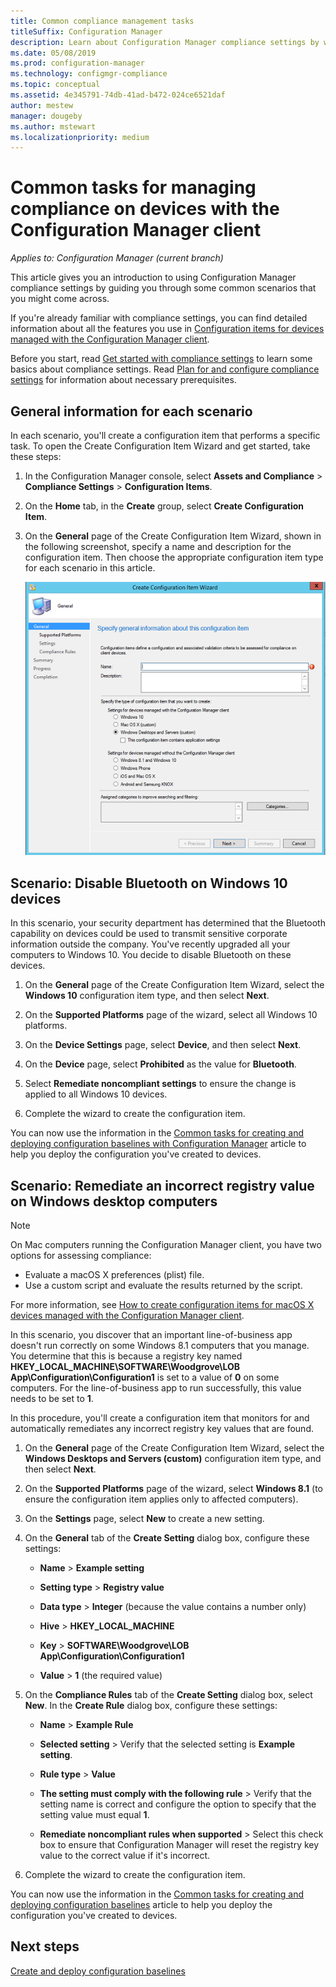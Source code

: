 ```yaml
---
title: Common compliance management tasks
titleSuffix: Configuration Manager
description: Learn about Configuration Manager compliance settings by working through some common scenarios.
ms.date: 05/08/2019
ms.prod: configuration-manager
ms.technology: configmgr-compliance
ms.topic: conceptual
ms.assetid: 4e345791-74db-41ad-b472-024ce6521daf
author: mestew
manager: dougeby
ms.author: mstewart
ms.localizationpriority: medium
---
```


# Common tasks for managing compliance on devices with the Configuration Manager client

*Applies to: Configuration Manager (current branch)*

This article gives you an introduction to using Configuration Manager compliance settings by guiding you through some common scenarios that you might come across.  

 If you're already familiar with compliance settings, you can find detailed information about all the features you use in [Configuration items for devices managed with the Configuration Manager client](../../compliance/deploy-use/create-configuration-items.md).  

 Before you start, read [Get started with compliance settings](../../compliance/get-started/get-started-with-compliance-settings.md) to learn some basics about compliance settings. Read [Plan for and configure compliance settings](../../compliance/plan-design/plan-for-and-configure-compliance-settings.md) for information about necessary prerequisites.  

## General information for each scenario  
 In each scenario, you'll create a configuration item that performs a specific task. To open the Create Configuration Item Wizard and get started, take these steps:  

1.  In the Configuration Manager console, select **Assets and Compliance** > **Compliance Settings** > **Configuration Items**.  

1.  On the **Home** tab, in the **Create** group, select **Create Configuration Item**.  

1.  On the **General** page of the Create Configuration Item Wizard, shown in the following screenshot, specify a name and description for the configuration item. Then choose the appropriate configuration item type for each scenario in this article.  

     ![General page of the Create Configuration Item Wizard](../../mdm/deploy-use/media/Compliance-Settings-Wizard---1.png)  

## Scenario: Disable Bluetooth on Windows 10 devices

 In this scenario, your security department has determined that the Bluetooth capability on devices could be used to transmit sensitive corporate information outside the company. You've recently upgraded all your computers to Windows 10. You decide to disable Bluetooth on these devices.  

1. On the **General** page of the Create Configuration Item Wizard, select the **Windows 10** configuration item type, and then select **Next**.  

2. On the **Supported Platforms** page of the wizard, select all Windows 10 platforms.  

3. On the **Device Settings** page, select **Device**, and then select **Next**.  

4. On the **Device** page, select **Prohibited** as the value for **Bluetooth**.  

5. Select **Remediate noncompliant settings** to ensure the change is applied to all Windows 10 devices.  

6. Complete the wizard to create the configuration item.  

 You can now use the information in the [Common tasks for creating and deploying configuration baselines with Configuration Manager](../../compliance/plan-design/common-tasks-for-creating-and-deploying-configuration-baselines.md) article to help you deploy the configuration you've created to devices.  

## Scenario: Remediate an incorrect registry value on Windows desktop computers

> [!NOTE] 
> On Mac computers running the Configuration Manager client, you have two options for assessing compliance:  
> - Evaluate a macOS X preferences (plist) file.
> - Use a custom script and evaluate the results returned by the script.  
>
>For more information, see [How to create configuration items for macOS X devices managed with the Configuration Manager client](../../compliance/deploy-use/create-configuration-items-for-mac-os-x-devices-managed-with-the-client.md).  

 In this scenario, you discover that an important line-of-business app doesn't run correctly on some Windows 8.1 computers that you manage. You determine that this is because a registry key named **HKEY_LOCAL_MACHINE\SOFTWARE\Woodgrove\LOB App\Configuration\Configuration1** is set to a value of **0** on some computers. For the line-of-business app to run successfully, this value needs to be set to **1**.  

 In this procedure, you'll create a configuration item that monitors for and automatically remediates any incorrect registry key values that are found.  

1. On the **General** page of the Create Configuration Item Wizard, select the **Windows Desktops and Servers (custom)** configuration item type, and then select **Next**.  

2. On the **Supported Platforms** page of the wizard, select **Windows 8.1** (to ensure the configuration item applies only to affected computers).  

3. On the **Settings** page, select **New** to create a new setting.  

4. On the **General** tab of the **Create Setting** dialog box, configure these settings:  

   -   **Name** > **Example setting**  

   -   **Setting type** > **Registry value**  

   -   **Data type** > **Integer** (because the value contains a number only)  

   -   **Hive** > **HKEY_LOCAL_MACHINE**  

   -   **Key** > **SOFTWARE\Woodgrove\LOB App\Configuration\Configuration1**  

   -   **Value** > **1** (the required value)  

5. On the **Compliance Rules** tab of the **Create Setting** dialog box, select **New**. In the **Create Rule** dialog box, configure these settings:  

   -   **Name** > **Example Rule**  

   -   **Selected setting** > Verify that the selected setting is **Example setting**.

   -   **Rule type** > **Value**  

   -   **The setting must comply with the following rule** > Verify that the setting name is correct and configure the option to specify that the setting value must equal **1**.  

   -   **Remediate noncompliant rules when supported** > Select this check box to ensure that Configuration Manager will reset the registry key value to the correct value if it's incorrect.  

6. Complete the wizard to create the configuration item.  

 You can now use the information in the [Common tasks for creating and deploying configuration baselines](../../compliance/plan-design/common-tasks-for-creating-and-deploying-configuration-baselines.md) article to help you deploy the configuration you've created to devices.  

## Next steps

[Create and deploy configuration baselines](common-tasks-for-creating-and-deploying-configuration-baselines.md)
